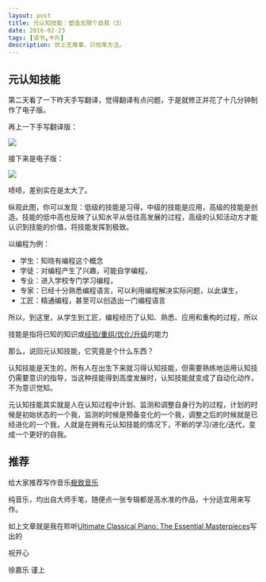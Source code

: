 ```yaml
---
layout: post
title: 元认知技能：塑造无限个自我（3）
date: 2016-02-23
tags: [读书,卡片]
description: 世上无难事，只怕笨方法。
---
```





## 元认知技能

第二天看了一下昨天手写翻译，觉得翻译有点问题，于是就修正并花了十几分钟制作了电子版。

再上一下手写翻译版：

![](http://openmindclub.qiniudn.com/cnfeat/image/SkillHierarchyCn.jpg?imageMogr2/thumbnail/600x)

接下来是电子版：

![](http://openmindclub.qiniudn.com/cnfeat/image/SkillHierarchyZh.jpg?imageMogr2/thumbnail/600x)


啧啧，差别实在是太大了。

纵观此图，你可以发现：低级的技能是习得，中级的技能是应用，高级的技能是创造。技能的低中高也反映了认知水平从低往高发展的过程，高级的认知活动方才能认识到技能的价值，将技能发挥到极致。


以编程为例：

- 学生：知晓有编程这个概念
- 学徒：对编程产生了兴趣，可能自学编程，
- 专业：进入学校专门学习编程，
- 专家：已经十分熟悉编程语言，可以利用编程解决实际问题，以此谋生，
- 工匠：精通编程，甚至可以创造出一门编程语言

所以，到这里，从学生到工匠，编程经历了认知、熟悉、应用和重构的过程，所以

技能是指将已知的知识或[经验/重组/优化/升级](http://www.slideshare.net/igorkokcharov/kokcharov-skillpyramid2015)的能力

那么，说回元认知技能，它究竟是个什么东西？

认知技能是天生的，所有人在出生下来就习得认知技能，但需要熟练地运用认知技仍需要意识的指导，当这种技能得到高度发展时，认知技能就变成了自动化动作，不为意识觉知。

元认知技能其实就是人在认知过程中计划、监测和调整自身行为的过程，计划的时候是初始状态的一个我，监测的时候是预备变化的一个我，调整之后的时候就是已经进化的一个我，人就是在拥有元认知技能的情况下，不断的学习/进化/迭代，变成一个更好的自我。

## 推荐

给大家推荐写作音乐[极致音乐](http://www.xiami.com/search/album/?spm=a1z1s.3521865.23309985.3.eDI0b6&key=The+Essential+Masterpieces)

纯音乐，均出自大师手笔，随便点一张专辑都是高水准的作品，十分适宜用来写作。

如上文章就是我在聆听[Ultimate Classical Piano: The Essential Masterpieces](http://www.xiami.com/album/404287?spm=a1z1s.3521873.23310065.1.npi7gM)写出的


祝开心

徐嘉乐 谨上


